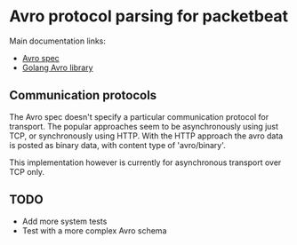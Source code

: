 # Avro protocol parsing for packetbeat

Main documentation links:

  - [Avro spec](https://avro.apache.org/docs/1.7.7/spec.html)
  - [Golang Avro library](https://github.com/linkedin/goavro)

## Communication protocols

The Avro spec doesn't specify a particular communication protocol for transport. 
The popular approaches seem to be asynchronously using just TCP, or synchronously using HTTP.
With the HTTP approach the avro data is posted as binary data, with content type of 'avro/binary'.

This implementation however is currently for asynchronous transport over TCP only.


## TODO

  - Add more system tests
  - Test with a more complex Avro schema


